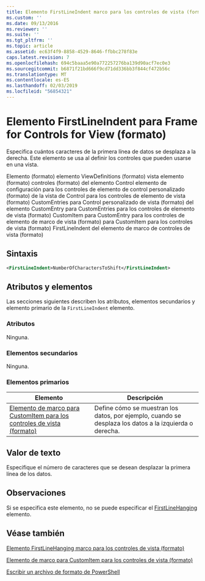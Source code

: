 ```yaml
---
title: Elemento FirstLineIndent marco para los controles de vista (formato) | Microsoft Docs
ms.custom: ''
ms.date: 09/13/2016
ms.reviewer: ''
ms.suite: ''
ms.tgt_pltfrm: ''
ms.topic: article
ms.assetid: ec63f4f9-8858-4529-8646-ffbbc278f83e
caps.latest.revision: 7
ms.openlocfilehash: 694c5baaa5e90a772257276ba139d90acf7ec0e3
ms.sourcegitcommit: b6871f21bd666f9cd71dd336bb3f844cf472b56c
ms.translationtype: MT
ms.contentlocale: es-ES
ms.lasthandoff: 02/03/2019
ms.locfileid: "56854321"
---
```

# <a name="firstlineindent-element-for-frame-for-controls-for-view-format"></a>Elemento FirstLineIndent para Frame for Controls for View (formato)

Especifica cuántos caracteres de la primera línea de datos se desplaza a la derecha. Este elemento se usa al definir los controles que pueden usarse en una vista.

Elemento (formato) elemento ViewDefinitions (formato) vista elemento (formato) controles (formato) del elemento Control elemento de configuración para los controles de elemento de control personalizado (formato) de la vista de Control para los controles de elemento de vista (formato) CustomEntries para Control personalizado de vista (formato) del elemento CustomEntry para CustomEntries para los controles de elemento de vista (formato) CustomItem para CustomEntry para los controles de elemento de marco de vista (formato) para CustomItem para los controles de vista (formato) FirstLineIndent del elemento de marco de controles de vista (formato)

## <a name="syntax"></a>Sintaxis

```xml
<FirstLineIndent>NumberOfCharactersToShift</FirstLineIndent>
```

## <a name="attributes-and-elements"></a>Atributos y elementos

Las secciones siguientes describen los atributos, elementos secundarios y elemento primario de la `FirstLineIndent` elemento.

### <a name="attributes"></a>Atributos

Ninguna.

### <a name="child-elements"></a>Elementos secundarios

Ninguna.

### <a name="parent-elements"></a>Elementos primarios

|Elemento|Descripción|
|-------------|-----------------|
|[Elemento de marco para CustomItem para los controles de vista (formato)](./frame-element-for-customitem-for-controls-for-view-format.md)|Define cómo se muestran los datos, por ejemplo, cuando se desplaza los datos a la izquierda o derecha.|

## <a name="text-value"></a>Valor de texto

Especifique el número de caracteres que se desean desplazar la primera línea de los datos.

## <a name="remarks"></a>Observaciones

Si se especifica este elemento, no se puede especificar el [FirstLineHanging](./firstlinehanging-element-for-frame-for-controls-for-view-format.md) elemento.

## <a name="see-also"></a>Véase también

[Elemento FirstLineHanging marco para los controles de vista (formato)](./firstlinehanging-element-for-frame-for-controls-for-view-format.md)

[Elemento de marco para CustomItem para los controles de vista (formato)](./frame-element-for-customitem-for-controls-for-view-format.md)

[Escribir un archivo de formato de PowerShell](./writing-a-powershell-formatting-file.md)
